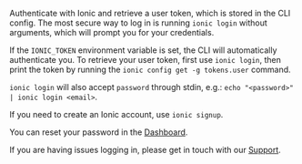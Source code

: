 Authenticate with Ionic and retrieve a user token, which is stored in the CLI config. The most secure way to log in is running `ionic login` without arguments, which will prompt you for your credentials.

If the `IONIC_TOKEN` environment variable is set, the CLI will automatically authenticate you. To retrieve your user token, first use `ionic login`, then print the token by running the `ionic config get -g tokens.user` command.

`ionic login` will also accept `password` through stdin, e.g.: `echo "<password>" | ionic login <email>`.

If you need to create an Ionic account, use `ionic signup`.

You can reset your password in the [Dashboard](https://dashboard.ionicframework.com/reset-password).

If you are having issues logging in, please get in touch with our [Support](https://ion.link/support-request).